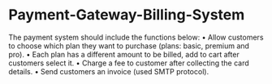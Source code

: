 # Payment-Gateway-Billing-System

The payment system should include the functions below:
•	Allow customers to choose which plan they want to purchase (plans: basic, premium and pro).
•	Each plan has a different amount to be billed, add to cart after customers select it.
•	Charge a fee to customer after collecting the card details. 
•	Send customers an invoice (used SMTP protocol).
